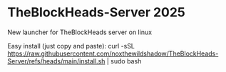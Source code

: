 # TheBlockHeads-Server 2025
New launcher for TheBlockHeads server on linux

Easy install (just copy and paste):
curl -sSL https://raw.githubusercontent.com/noxthewildshadow/TheBlockHeads-Server/refs/heads/main/install.sh | sudo bash
